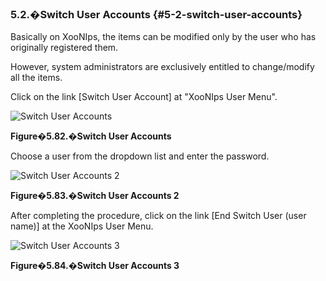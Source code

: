 ### 5.2.�Switch User Accounts {#5-2-switch-user-accounts}

Basically on XooNIps, the items can be modified only by the user who has originally registered them.

However, system administrators are exclusively entitled to change/modify all the items.

Click on the link [Switch User Account] at &quot;XooNIps User Menu&quot;.

![Switch User Accounts](images\xoonips-operate75.png)

**Figure�5.82.�Switch User Accounts**

Choose a user from the dropdown list and enter the password.

![Switch User Accounts 2](images\xoonips-operate76.png)

**Figure�5.83.�Switch User Accounts 2**

After completing the procedure, click on the link [End Switch User (user name)] at the XooNIps User Menu.

![Switch User Accounts 3](images\xoonips-operate77.png)

**Figure�5.84.�Switch User Accounts 3**